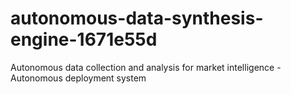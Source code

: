 # autonomous-data-synthesis-engine-1671e55d
Autonomous data collection and analysis for market intelligence - Autonomous deployment system
